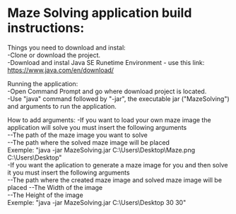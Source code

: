 # Maze Solving application build instructions:  
  
Things you need to download and instal:  
-Clone or download the project.  
-Download and instal Java SE Runetime Environment - use this link: https://www.java.com/en/download/  
  
Running the application:  
-Open Command Prompt and go where download project is located.    
-Use "java" command followed by "-jar", the executable jar ("MazeSolving") and arguments to run the application.  

How to add arguments:
-If you want to load your own maze image the application will solve you must insert the following arguments   
--The path of the maze image you want to solve  
--The path where the solved maze image will be placed  
Exemple: "java -jar MazeSolving.jar C:\\Users\\Desktop\\Maze.png C:\\Users\\Desktop"  
-If you want the aplication to generate a maze image for you and then solve it you must insert the following arguments  
--The path where the created maze image and solved maze image will be placed
--The Width of the image  
--The Height of the image	  
Exemple: "java -jar MazeSolving.jar C:\\Users\\Desktop 30 30"  
